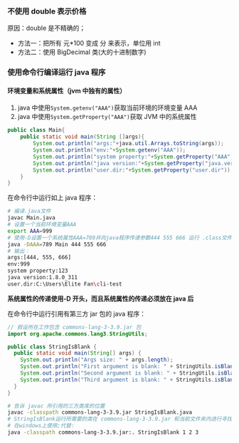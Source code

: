 ### 不使用 double 表示价格

原因：double 是不精确的；

- 方法一：把所有 元\*100 变成 分 来表示，单位用 int
- 方法二：使用 BigDecimal 类(大的十进制数字)

### 使用命令行编译运行 java 程序

#### 环境变量和系统属性（jvm 中独有的属性）

1. java 中使用`System.getenv("AAA")`获取当前环境的环境变量 AAA
2. java 中使用`System.getProperty("AAA")`获取 JVM 中的系统属性

```java
public class Main{
    public static void main(String []args){
        System.out.println("args:"+java.util.Arrays.toString(args));
        System.out.println("env:"+System.getenv("AAA"));
        System.out.println("system property:"+System.getProperty("AAA"));
        System.out.println("java version:"+System.getProperty("java.version"));
        System.out.println("user.dir:"+System.getProperty("user.dir"));
    }
}
```

在命令行中运行如上 java 程序：

```bash
# 编译.java文件
javac Main.java
# 设置一个当前环境变量AAA
export AAA=999
# 使用-D设置一个系统属性AAA=789并向java程序传递参数444 555 666 运行 .class文件
java -DAAA=789 Main 444 555 666
# 输出：
args:[444, 555, 666]
env:999
system property:123
java version:1.8.0_311
user.dir:C:\Users\Elite Fan\cli-test
```

**系统属性的传递使用-D 开头，而且系统属性的传递必须放在 java 后**

在命令行中运行引用有第三方 jar 包的 java 程序：

```java
// 假设所在工作包含 commons-lang-3-3.9.jar 包
import org.apache.commons.lang3.StringUtils;

public class StringIsBlank {
  public static void main(String[] args) {
    System.out.println("Args size: " + args.length);
    System.out.println("First argument is blank: " + StringUtils.isBlank(args[0]));
    System.out.println("Second argument is blank: " + StringUtils.isBlank(args[1]));
    System.out.println("Third argument is blank: " + StringUtils.isBlank(args[2]));
  }
}
```

```bash
# 告诉 javac 所引用的三方类库的位置
javac -classpath commons-lang-3-3.9.jar StringIsBlank.java
# StringIsBlank运行所需要的类在 commons-lang-3-3.9.jar 和当前文件夹内进行寻找 -classpath 可简写为 -cp
# 在windows上使用;代替:
java -classpath commons-lang-3-3.9.jar:. StringIsBlank 1 2 3
```
